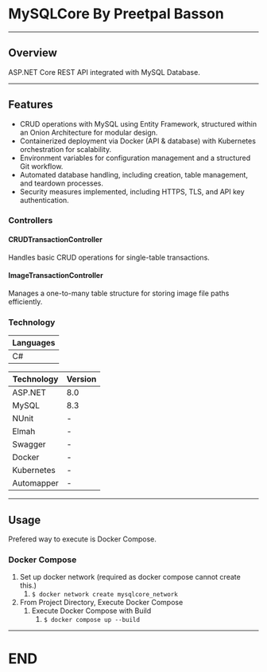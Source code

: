 # MySQLCore By Preetpal Basson 

-----------
## Overview

ASP.NET Core REST API integrated with MySQL Database.

-----------
## Features

- CRUD operations with MySQL using Entity Framework, structured within an Onion Architecture for modular design.
- Containerized deployment via Docker (API & database) with Kubernetes orchestration for scalability.
- Environment variables for configuration management and a structured Git workflow.
- Automated database handling, including creation, table management, and teardown processes.
- Security measures implemented, including HTTPS, TLS, and API key authentication.

### Controllers

#### CRUDTransactionController

Handles basic CRUD operations for single-table transactions.

#### ImageTransactionController

Manages a one-to-many table structure for storing image file paths efficiently.

### Technology

| Languages |
|---|
| C# |

| Technology | Version |
|---|---|
| ASP.NET | 8.0 |
| MySQL | 8.3 |
| NUnit | - |
| Elmah  | - |
| Swagger | - |
| Docker | - |
| Kubernetes | - |
| Automapper | - |

-----------
## Usage

Prefered way to execute is Docker Compose. 

### Docker Compose

1. Set up docker network (required as docker compose cannot create this.) 
    1. `$ docker network create mysqlcore_network`
1. From Project Directory, Execute Docker Compose 
    1. Execute Docker Compose with Build 
        1. `$ docker compose up --build `

------------------------
# END
